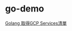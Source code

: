 # go-demo
[Golang 取得GCP Services清單](https://matthung0807.blogspot.com/2023/06/go-get-gcp-service-list.html)
